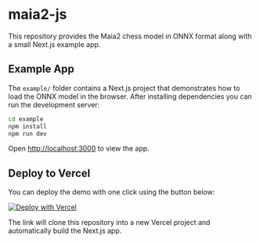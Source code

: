 # maia2-js

This repository provides the Maia2 chess model in ONNX format along with a small Next.js example app.

## Example App

The `example/` folder contains a Next.js project that demonstrates how to load the ONNX model in the browser. After installing dependencies you can run the development server:

```bash
cd example
npm install
npm run dev
```

Open <http://localhost:3000> to view the app.

## Deploy to Vercel

You can deploy the demo with one click using the button below:

[![Deploy with Vercel](https://vercel.com/button)](https://vercel.com/new/clone?repository-url=https://github.com/kevinjosethomas/maia2-js)

The link will clone this repository into a new Vercel project and automatically build the Next.js app.

